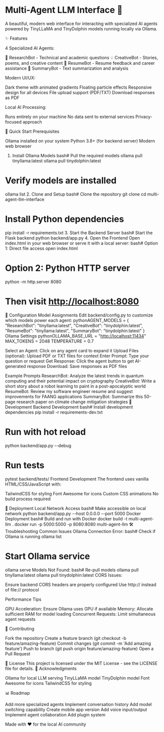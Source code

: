 # Multi-Agent LLM Interface 🤖

A beautiful, modern web interface for interacting with specialized AI agents powered by TinyLLaMA and TinyDolphin models running locally via Ollama.

✨ Features

4 Specialized AI Agents:

🧠 ResearchBot - Technical and academic questions
💡 CreativeBot - Stories, poems, and creative content
💼 ResumeBot - Resume feedback and career assistance
📝 SummaryBot - Text summarization and analysis

Modern UI/UX:

Dark theme with animated gradients
Floating particle effects
Responsive design for all devices
File upload support (PDF/TXT)
Download responses as PDF

Local AI Processing:

Runs entirely on your machine
No data sent to external services
Privacy-focused approach

🚀 Quick Start
Prerequisites

Ollama installed on your system
Python 3.8+ (for backend server)
Modern web browser

1. Install Ollama Models
bash# Pull the required models
ollama pull tinyllama:latest
ollama pull tinydolphin:latest

# Verify models are installed

ollama list
2. Clone and Setup
bash# Clone the repository
git clone <your-repo-url>
cd multi-agent-llm-interface

# Install Python dependencies

pip install -r requirements.txt
3. Start the Backend Server
bash# Start the Flask backend
python backend/app.py
4. Open the Frontend
Open index.html in your web browser or serve it with a local server:
bash# Option 1: Direct file access
open index.html

# Option 2: Python HTTP server

python -m http.server 8080

# Then visit <http://localhost:8080>


🔧 Configuration
Model Assignments
Edit backend/config.py to customize which models power each agent:
pythonAGENT_MODELS = {
    "ResearchBot": "tinyllama:latest",
    "CreativeBot": "tinydolphin:latest",
    "ResumeBot": "tinyllama:latest",
    "SummaryBot": "tinydolphin:latest"
}
Ollama Settings
pythonOLLAMA_BASE_URL = "<http://localhost:11434>"
MAX_TOKENS = 2048
TEMPERATURE = 0.7


Select an Agent: Click on any agent card to expand it
Upload Files (optional): Upload PDF or TXT files for context
Enter Prompt: Type your question or request
Get Response: Click the agent button to get AI-generated response
Download: Save responses as PDF files

Example Prompts
ResearchBot:
Analyze the latest trends in quantum computing and their potential impact on cryptography
CreativeBot:
Write a short story about a robot learning to paint in a post-apocalyptic world
ResumeBot:
Review my software engineer resume and suggest improvements for FAANG applications
SummaryBot:
Summarize this 50-page research paper on climate change mitigation strategies
🔧 Development
Backend Development
bash# Install development dependencies
pip install -r requirements-dev.txt

# Run with hot reload

python backend/app.py --debug

# Run tests

pytest backend/tests/
Frontend Development
The frontend uses vanilla HTML/CSS/JavaScript with:

TailwindCSS for styling
Font Awesome for icons
Custom CSS animations
No build process required

🚀 Deployment
Local Network Access
bash# Make accessible on local network
python backend/app.py --host 0.0.0.0 --port 5000
Docker Deployment
bash# Build and run with Docker
docker build -t multi-agent-llm .
docker run -p 5000:5000 -p 8080:8080 multi-agent-llm
🛠️ Troubleshooting
Common Issues
Ollama Connection Error:
bash# Check if Ollama is running
ollama list

# Start Ollama service

ollama serve
Models Not Found:
bash# Re-pull models
ollama pull tinyllama:latest
ollama pull tinydolphin:latest
CORS Issues:

Ensure backend CORS headers are properly configured
Use http:// instead of file:// protocol

Performance Tips

GPU Acceleration: Ensure Ollama uses GPU if available
Memory: Allocate sufficient RAM for model loading
Concurrent Requests: Limit simultaneous agent requests

🤝 Contributing

Fork the repository
Create a feature branch (git checkout -b feature/amazing-feature)
Commit changes (git commit -m 'Add amazing feature')
Push to branch (git push origin feature/amazing-feature)
Open a Pull Request

📝 License
This project is licensed under the MIT License - see the LICENSE file for details.
🙏 Acknowledgments

Ollama for local LLM serving
TinyLLaMA model
TinyDolphin model
Font Awesome for icons
TailwindCSS for styling

📊 Roadmap

 Add more specialized agents
 Implement conversation history
 Add model switching capability
 Create mobile app version
 Add voice input/output
 Implement agent collaboration
 Add plugin system

Made with ❤️ for the local AI community
